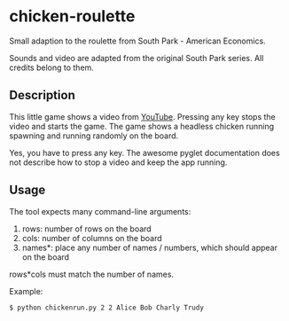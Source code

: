 # chicken-roulette
Small adaption to the roulette from South Park - American Economics.

Sounds and video are adapted from the original South Park series. All credits belong to them.

## Description
This little game shows a video from [YouTube](https://www.youtube.com/watch?v=wz-PtEJEaqY). Pressing any key stops the
video and starts the game. The game shows a headless chicken running spawning and running randomly on the board.

Yes, you have to press any key. The awesome pyglet documentation does not describe how to stop a video and keep
the app running.

## Usage
The tool expects many command-line arguments:
1. rows: number of rows on the board
2. cols: number of columns on the board
3. names*: place any number of names / numbers, which should appear on the board

rows*cols must match the number of names.

Example:
```bash
$ python chickenrun.py 2 2 Alice Bob Charly Trudy
```
